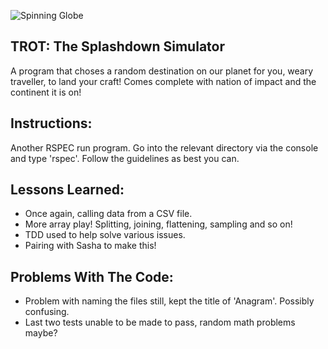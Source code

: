 ![Spinning Globe](http://www.csudh.edu/fisher/tbe540/spinning_globe.gif)

TROT: The Splashdown Simulator
--
A program that choses a random destination on our planet for you, weary traveller, to land your craft! Comes complete with nation of impact and the continent it is on!

Instructions:
--
Another RSPEC run program. Go into the relevant directory via the console and type 'rspec'. Follow the guidelines as best you can.

Lessons Learned:
--
* Once again, calling data from a CSV file.
* More array play! Splitting, joining, flattening, sampling and so on!
* TDD used to help solve various issues.
* Pairing with Sasha to make this!

Problems With The Code:
--
* Problem with naming the files still, kept the title of 'Anagram'. Possibly confusing.
* Last two tests unable to be made to pass, random math problems maybe?